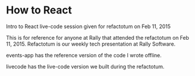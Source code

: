 # How to React
Intro to React live-code session given for refactotum on Feb 11, 2015

This is for reference for anyone at Rally that attended the refactotum on Feb 11, 2015. Refactotum is our weekly tech presentation at Rally Software.

events-app has the reference version of the code I wrote offline.

livecode has the live-code version we built during the refactotum.
